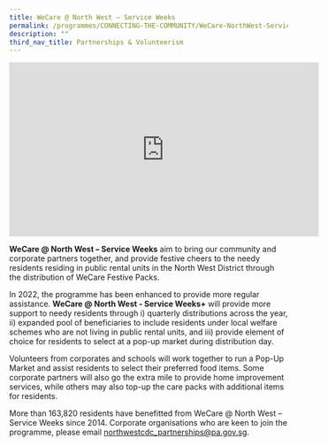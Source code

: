 ```yaml
---
title: WeCare @ North West – Service Weeks
permalink: /programmes/CONNECTING-THE-COMMUNITY/WeCare-NorthWest-ServiceWeeks/
description: ""
third_nav_title: Partnerships & Volunteerism
---
```

<meta name="description" content="We Care @ North West">


<iframe width="560" height="315" src="https://www.youtube-nocookie.com/embed/XREMEFfXjBs" title="YouTube video player" frameborder="0" allow="accelerometer; autoplay; clipboard-write; encrypted-media; gyroscope; picture-in-picture" allowfullscreen></iframe>

**WeCare @ North West – Service Weeks** aim to bring our community and corporate partners together, and provide festive cheers to the needy residents residing in public rental units in the North West District through the distribution of WeCare Festive Packs.

In 2022, the programme has been enhanced to provide more regular assistance. **WeCare @ North West - Service Weeks+** will provide more support to needy residents through i) quarterly distributions across the year, ii) expanded pool of beneficiaries to include residents under local welfare schemes who are not living in public rental units, and iii) provide element of choice for residents to select at a pop-up market during distribution day.

Volunteers from corporates and schools will work together to run a Pop-Up Market and assist residents to select their preferred food items. Some corporate partners will also go the extra mile to provide home improvement services, while others may also top-up the care packs with additional items for residents.

More than 163,820 residents have benefitted from WeCare @ North West – Service Weeks since 2014. Corporate organisations who are keen to join the programme, please email northwestcdc_partnerships@pa.gov.sg.
